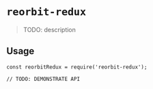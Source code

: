 # `reorbit-redux`

> TODO: description

## Usage

```
const reorbitRedux = require('reorbit-redux');

// TODO: DEMONSTRATE API
```
